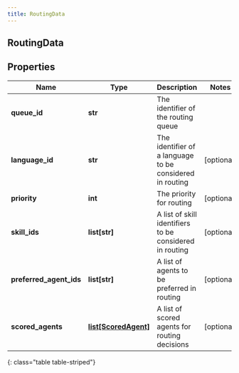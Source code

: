 ```yaml
---
title: RoutingData
---
```

## RoutingData

## Properties

|Name | Type | Description | Notes|
|------------ | ------------- | ------------- | -------------|
| **queue_id** | **str** | The identifier of the routing queue | |
| **language_id** | **str** | The identifier of a language to be considered in routing | [optional] |
| **priority** | **int** | The priority for routing | [optional] |
| **skill_ids** | **list[str]** | A list of skill identifiers to be considered in routing | [optional] |
| **preferred_agent_ids** | **list[str]** | A list of agents to be preferred in routing | [optional] |
| **scored_agents** | [**list[ScoredAgent]**](ScoredAgent.html) | A list of scored agents for routing decisions | [optional] |
{: class="table table-striped"}


